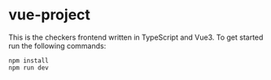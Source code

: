 # vue-project

This is the checkers frontend written in TypeScript and Vue3. To get started run the following commands:

```
npm install
npm run dev
```
